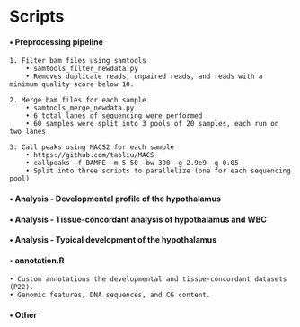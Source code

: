 
# Scripts

#### • Preprocessing pipeline
    1. Filter bam files using samtools 
        • samtools_filter_newdata.py
        • Removes duplicate reads, unpaired reads, and reads with a minimum quality score below 10.

    2. Merge bam files for each sample 
        • samtools_merge_newdata.py
        • 6 total lanes of sequencing were performed 
        • 60 samples were split into 3 pools of 20 samples, each run on two lanes
    
    3. Call peaks using MACS2 for each sample
        • https://github.com/taoliu/MACS
        • callpeaks –f BAMPE –m 5 50 –bw 300 –g 2.9e9 –q 0.05
        • Split into three scripts to parallelize (one for each sequencing pool)

#### • Analysis - Developmental profile of the hypothalamus

#### • Analysis - Tissue-concordant analysis of hypothalamus and WBC

#### • Analysis - Typical development of the hypothalamus

#### • annotation.R
    • Custom annotations the developmental and tissue-concordant datasets (P22). 
    • Genomic features, DNA sequences, and CG content.

#### • Other
